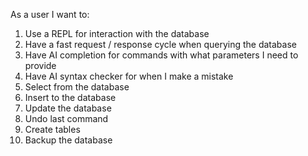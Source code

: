 As a user I want to:
1.  Use a REPL for interaction with the database
2.  Have a fast request / response cycle when querying the database
3.  Have AI completion for commands with what parameters I need to provide
4.  Have AI syntax checker for when I make a mistake
5.  Select from the database
6.  Insert to the database
7.  Update the database
8.  Undo last command
9.  Create tables
10. Backup the database
